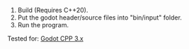 1. Build (Requires C++20).
2. Put the godot header/source files into "bin/input" folder.
3. Run the program.

Tested for: [Godot CPP 3.x](https://github.com/godotengine/godot-cpp/tree/bbcf901eab69dc3d9d017942219291e78cb211b5)
